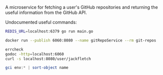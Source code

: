 A microservice for fetching a user's GitHub repositories and returning the useful information from the GitHub API.

Undocumented useful commands:

```sh
REDIS_URL=localhost:6379 go run main.go

docker run --publish 6060:8080 --name gitRepoService --rm git-repos

errcheck
godoc -http=localhost:6060
curl -s localhost:8080/user/jackfletch
```

```ps1
gci env:* | sort-object name
```
